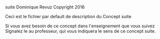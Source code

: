 suite
Dominique Revuz Copyright 2016

Ceci est le fichier par default de description du Concept suite

Si vous avez besoin de ce concept dans l'enseignement que vous suivez
 Signalez le au professeur, qui vous indiquera le sens de ce concept suite.

